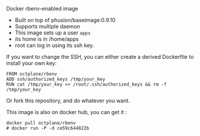 Docker rbenv-enabled image

- Built on top of phusion/baseimage:0.9.10
- Supports multiple daemon
- This image sets up a user `apps`
- its home is in /home/apps
- root can log in using its ssh key.

If you want to change the SSH, you can either create a derived Dockerfile to install your own key:

```
FROM octplane/rbenv
ADD ssh/authorized_keys /tmp/your_key
RUN cat /tmp/your_key >> /root/.ssh/authorized_keys && rm -f /tmp/your_key
```

Or fork this repository, and do whatever you want.

This image is also on docker hub, you can get it :

```
docker pull octplane/rbenv
# docker run -P -d ce59c644822b
```
